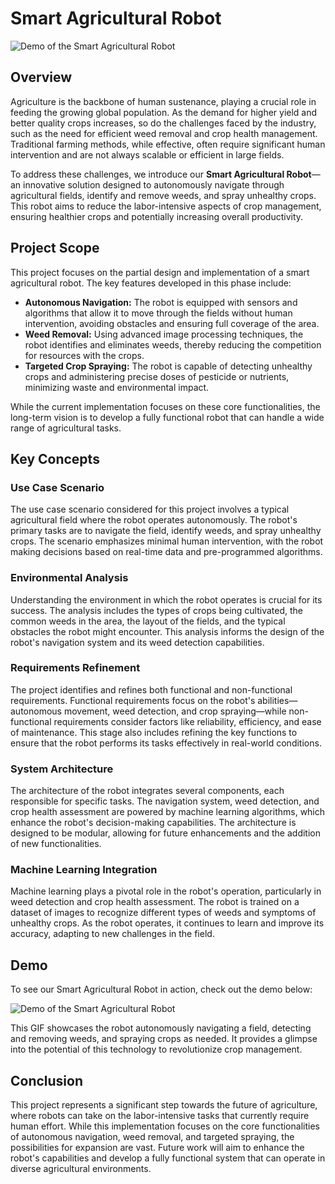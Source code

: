 # Smart Agricultural Robot

![Demo of the Smart Agricultural Robot](images/demo.gif)

## Overview

Agriculture is the backbone of human sustenance, playing a crucial role in feeding the growing global population. As the demand for higher yield and better quality crops increases, so do the challenges faced by the industry, such as the need for efficient weed removal and crop health management. Traditional farming methods, while effective, often require significant human intervention and are not always scalable or efficient in large fields.

To address these challenges, we introduce our **Smart Agricultural Robot**—an innovative solution designed to autonomously navigate through agricultural fields, identify and remove weeds, and spray unhealthy crops. This robot aims to reduce the labor-intensive aspects of crop management, ensuring healthier crops and potentially increasing overall productivity.

## Project Scope

This project focuses on the partial design and implementation of a smart agricultural robot. The key features developed in this phase include:

- **Autonomous Navigation:** The robot is equipped with sensors and algorithms that allow it to move through the fields without human intervention, avoiding obstacles and ensuring full coverage of the area.
- **Weed Removal:** Using advanced image processing techniques, the robot identifies and eliminates weeds, thereby reducing the competition for resources with the crops.
- **Targeted Crop Spraying:** The robot is capable of detecting unhealthy crops and administering precise doses of pesticide or nutrients, minimizing waste and environmental impact.

While the current implementation focuses on these core functionalities, the long-term vision is to develop a fully functional robot that can handle a wide range of agricultural tasks.

## Key Concepts

### Use Case Scenario

The use case scenario considered for this project involves a typical agricultural field where the robot operates autonomously. The robot's primary tasks are to navigate the field, identify weeds, and spray unhealthy crops. The scenario emphasizes minimal human intervention, with the robot making decisions based on real-time data and pre-programmed algorithms.

### Environmental Analysis

Understanding the environment in which the robot operates is crucial for its success. The analysis includes the types of crops being cultivated, the common weeds in the area, the layout of the fields, and the typical obstacles the robot might encounter. This analysis informs the design of the robot's navigation system and its weed detection capabilities.

### Requirements Refinement

The project identifies and refines both functional and non-functional requirements. Functional requirements focus on the robot's abilities—autonomous movement, weed detection, and crop spraying—while non-functional requirements consider factors like reliability, efficiency, and ease of maintenance. This stage also includes refining the key functions to ensure that the robot performs its tasks effectively in real-world conditions.

### System Architecture

The architecture of the robot integrates several components, each responsible for specific tasks. The navigation system, weed detection, and crop health assessment are powered by machine learning algorithms, which enhance the robot's decision-making capabilities. The architecture is designed to be modular, allowing for future enhancements and the addition of new functionalities.

### Machine Learning Integration

Machine learning plays a pivotal role in the robot's operation, particularly in weed detection and crop health assessment. The robot is trained on a dataset of images to recognize different types of weeds and symptoms of unhealthy crops. As the robot operates, it continues to learn and improve its accuracy, adapting to new challenges in the field.

## Demo

To see our Smart Agricultural Robot in action, check out the demo below:

![Demo of the Smart Agricultural Robot](images/out1.gif)

This GIF showcases the robot autonomously navigating a field, detecting and removing weeds, and spraying crops as needed. It provides a glimpse into the potential of this technology to revolutionize crop management.

## Conclusion

This project represents a significant step towards the future of agriculture, where robots can take on the labor-intensive tasks that currently require human effort. While this implementation focuses on the core functionalities of autonomous navigation, weed removal, and targeted spraying, the possibilities for expansion are vast. Future work will aim to enhance the robot's capabilities and develop a fully functional system that can operate in diverse agricultural environments.
